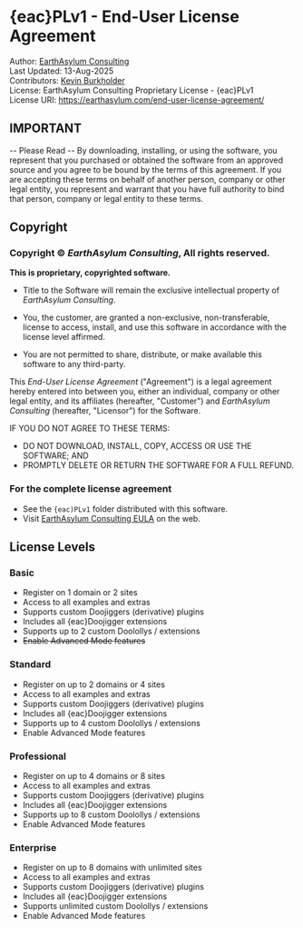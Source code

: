 # {eac}PLv1 - End-User License Agreement  
Author:             [EarthAsylum Consulting](https://www.earthasylum.com)  
Last Updated: 		13-Aug-2025  
Contributors:       [Kevin Burkholder](https://kevinburkholder.com)  
License:            EarthAsylum Consulting Proprietary License - {eac}PLv1  
License URI:        https://earthasylum.com/end-user-license-agreement/  

## IMPORTANT

-- Please Read -- By downloading, installing, or using the software,
you represent that you purchased or obtained the software from an approved source
and you agree to be bound by the terms of this agreement. If you are accepting these
terms on behalf of another person, company or other legal entity, you represent
and warrant that you have full authority to bind that person, company or legal
entity to these terms.

## Copyright

### Copyright © *EarthAsylum Consulting*, All rights reserved.

__This is proprietary, copyrighted software.__

+	Title to the Software will remain the exclusive intellectual property of *EarthAsylum Consulting*.

+	You, the customer, are granted a non-exclusive, non-transferable, license to access, install,
and use this software in accordance with the license level affirmed.

+	You are not permitted to share, distribute, or make available this software to any third-party.

This *End-User License Agreement* ("Agreement") is a legal agreement hereby
entered into between you, either an individual, company or other legal entity,
and its affiliates (hereafter, "Customer") and *EarthAsylum Consulting*
(hereafter, "Licensor") for the Software.

IF YOU DO NOT AGREE TO THESE TERMS:

+	DO NOT DOWNLOAD, INSTALL, COPY, ACCESS OR USE THE SOFTWARE; AND
+	PROMPTLY DELETE OR RETURN THE SOFTWARE FOR A FULL REFUND.

### For the complete license agreement

+   See the `{eac)PLv1` folder distributed with this software.
+   Visit [EarthAsylum Consulting EULA](https://earthasylum.com/end-user-license-agreement/) on the web.

## License Levels

### Basic

+   Register on 1 domain or 2 sites
+   Access to all examples and extras
+   Supports custom Doojiggers (derivative) plugins
+   Includes all {eac}Doojigger extensions
+   Supports up to 2 custom Doolollys / extensions
+   ~~Enable Advanced Mode features~~

### Standard

+   Register on up to 2 domains or 4 sites
+   Access to all examples and extras
+   Supports custom Doojiggers (derivative) plugins
+   Includes all {eac}Doojigger extensions
+   Supports up to 4 custom Doolollys / extensions
+   Enable Advanced Mode features

### Professional

+   Register on up to 4 domains or 8 sites
+   Access to all examples and extras
+   Supports custom Doojiggers (derivative) plugins
+   Includes all {eac}Doojigger extensions
+   Supports up to 8 custom Doolollys / extensions
+   Enable Advanced Mode features

### Enterprise

+   Register on up to 8 domains with unlimited sites
+   Access to all examples and extras
+   Supports custom Doojiggers (derivative) plugins
+   Includes all {eac}Doojigger extensions
+   Supports unlimited custom Doolollys / extensions
+   Enable Advanced Mode features
